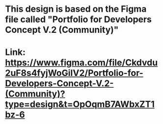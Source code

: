 # This design is based on the Figma file called "Portfolio for Developers Concept V.2 (Community)"

# Link: https://www.figma.com/file/Ckdvdu2uF8s4fyjWoGiIV2/Portfolio-for-Developers-Concept-V.2-(Community)?type=design&t=OpOqmB7AWbxZT1bz-6
